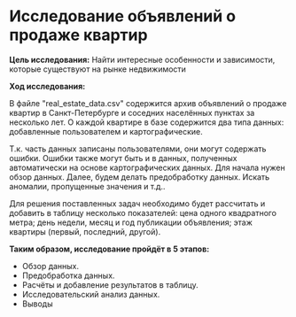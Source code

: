 # Исследование объявлений о продаже квартир
**Цель исследования:**
Найти интересные особенности и зависимости, которые существуют на рынке недвижимости

**Ход исследования:**

В файле "real_estate_data.csv" содержится архив объявлений о продаже квартир в Санкт-Петербурге и соседних населённых пунктах за несколько лет. О каждой квартире в базе содержится два типа данных: добавленные пользователем и картографические.

Т.к. часть данных записаны пользователями, они могут содержать ошибки. Ошибки также могут быть и в данных, полученных автоматически на основе картографических данных. Для начала нужен обзор данных. Далее, будем делать предобработку данных. Искать аномалии, пропущенные значения и т.д..

Для решения поставленных задач необходимо будет рассчитать и добавить в таблицу несколько показателей:
цена одного квадратного метра;
день недели, месяц и год публикации объявления;
этаж квартиры (первый, последний, другой).

**Таким образом, исследование пройдёт в 5 этапов:**
- Обзор данных.
- Предобработка данных.
- Расчёты и добавление результатов в таблицу.
- Исследовательский анализ данных.
- Выводы
